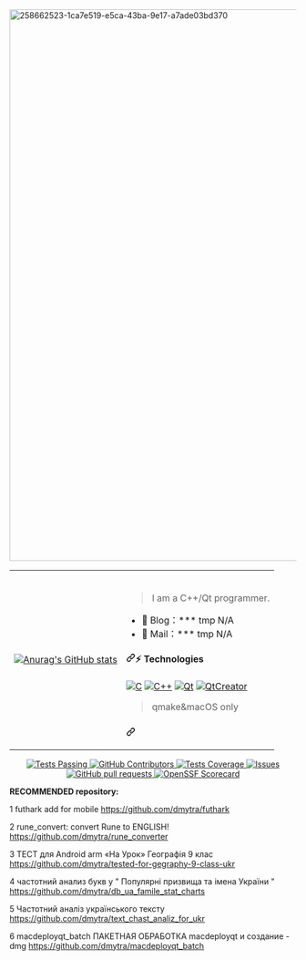 <img width="968" alt="258662523-1ca7e519-e5ca-43ba-9e17-a7ade03bd370" src="https://github.com/dmytra/dmytra/assets/105235692/6878a4f0-b2ec-4295-a217-f4326f9b6923">
<table style="border:hidden;"><tr><td> 
  
  [![Anurag's GitHub stats](https://github-readme-stats.vercel.app/api?username=dmytra)](https://github.com/dmytra/github-readme-stats)
  
</td><td>
<br>
  
<blockquote>
<p dir="auto">I am a C++/Qt programmer.</p>
</blockquote>
<ul dir="auto">
<li>🏡 Blog：*** tmp N/A</li>
<li>💬 Mail：*** tmp N/A</li>
</ul>
<h4 dir="auto"><a id="user-content--technologies" class="anchor" aria-hidden="true" tabindex="-1" href="#-technologies"><svg class="octicon octicon-link" viewBox="0 0 16 16" version="1.1" width="16" height="16" aria-hidden="true"><path d="m7.775 3.275 1.25-1.25a3.5 3.5 0 1 1 4.95 4.95l-2.5 2.5a3.5 3.5 0 0 1-4.95 0 .751.751 0 0 1 .018-1.042.751.751 0 0 1 1.042-.018 1.998 1.998 0 0 0 2.83 0l2.5-2.5a2.002 2.002 0 0 0-2.83-2.83l-1.25 1.25a.751.751 0 0 1-1.042-.018.751.751 0 0 1-.018-1.042Zm-4.69 9.64a1.998 1.998 0 0 0 2.83 0l1.25-1.25a.751.751 0 0 1 1.042.018.751.751 0 0 1 .018 1.042l-1.25 1.25a3.5 3.5 0 1 1-4.95-4.95l2.5-2.5a3.5 3.5 0 0 1 4.95 0 .751.751 0 0 1-.018 1.042.751.751 0 0 1-1.042.018 1.998 1.998 0 0 0-2.83 0l-2.5 2.5a1.998 1.998 0 0 0 0 2.83Z"></path></svg></a>⚡ Technologies</h4>
<p dir="auto"><a target="_blank" rel="noopener noreferrer nofollow" href="https://camo.githubusercontent.com/0c25d031e8ab6571b320b71288b59bd99adb684061c99c89b8604ecdc637a7cc/68747470733a2f2f696d672e736869656c64732e696f2f62616467652f432d3234323932653f7374796c653d666c61742d737175617265266c6f676f3d63266c6162656c436f6c6f723d32343239326526636f6c6f723d343734643536"><img src="https://camo.githubusercontent.com/0c25d031e8ab6571b320b71288b59bd99adb684061c99c89b8604ecdc637a7cc/68747470733a2f2f696d672e736869656c64732e696f2f62616467652f432d3234323932653f7374796c653d666c61742d737175617265266c6f676f3d63266c6162656c436f6c6f723d32343239326526636f6c6f723d343734643536" alt="C" data-canonical-src="https://img.shields.io/badge/C-24292e?style=flat-square&amp;logo=c&amp;labelColor=24292e&amp;color=474d56" style="max-width: 100%;"></a> 
<a target="_blank" rel="noopener noreferrer nofollow" href="https://camo.githubusercontent.com/eb1f3226eb179a13762955eb0cda44731cd02d6bdf50889bcc0f788280e60f5e/68747470733a2f2f696d672e736869656c64732e696f2f62616467652f432b2b2d3234323932653f7374796c653d666c61742d737175617265266c6f676f3d63253242253242266c6162656c436f6c6f723d32343239326526636f6c6f723d343734643536"><img src="https://camo.githubusercontent.com/eb1f3226eb179a13762955eb0cda44731cd02d6bdf50889bcc0f788280e60f5e/68747470733a2f2f696d672e736869656c64732e696f2f62616467652f432b2b2d3234323932653f7374796c653d666c61742d737175617265266c6f676f3d63253242253242266c6162656c436f6c6f723d32343239326526636f6c6f723d343734643536" alt="C++" data-canonical-src="https://img.shields.io/badge/C++-24292e?style=flat-square&amp;logo=c%2B%2B&amp;labelColor=24292e&amp;color=474d56" style="max-width: 100%;"></a> 
<a target="_blank" rel="noopener noreferrer nofollow" href="https://camo.githubusercontent.com/f96200ad977192e8ecb2a78661e120180498c17a6340bdc52d9296c1150d357a/68747470733a2f2f696d672e736869656c64732e696f2f62616467652f51742d3234323932653f7374796c653d666c61742d737175617265266c6f676f3d5174266c6162656c436f6c6f723d32343239326526636f6c6f723d343734643536"><img src="https://camo.githubusercontent.com/f96200ad977192e8ecb2a78661e120180498c17a6340bdc52d9296c1150d357a/68747470733a2f2f696d672e736869656c64732e696f2f62616467652f51742d3234323932653f7374796c653d666c61742d737175617265266c6f676f3d5174266c6162656c436f6c6f723d32343239326526636f6c6f723d343734643536" alt="Qt" data-canonical-src="https://img.shields.io/badge/Qt-24292e?style=flat-square&amp;logo=Qt&amp;labelColor=24292e&amp;color=474d56" style="max-width: 100%;"></a> 
<a target="_blank" rel="noopener noreferrer nofollow" href="https://camo.githubusercontent.com/da99e251c6d93bd8267f6ad416657ec8939025b8351431816237534f60fcf88b/68747470733a2f2f696d672e736869656c64732e696f2f62616467652f517443726561746f722d3234323932653f7374796c653d666c61742d737175617265266c6f676f3d5174"><img src="https://camo.githubusercontent.com/da99e251c6d93bd8267f6ad416657ec8939025b8351431816237534f60fcf88b/68747470733a2f2f696d672e736869656c64732e696f2f62616467652f517443726561746f722d3234323932653f7374796c653d666c61742d737175617265266c6f676f3d5174" alt="QtCreator" data-canonical-src="https://img.shields.io/badge/QtCreator-24292e?style=flat-square&amp;logo=Qt" style="max-width: 100%;"></a>
  <blockquote>
<p dir="auto">qmake&macOS only</p>
</blockquote>
</p>
<h3 dir="auto"><a id="user-content--------------" class="anchor" aria-hidden="true" tabindex="-1" href="#-------------"><svg class="octicon octicon-link" viewBox="0 0 16 16" version="1.1" width="16" height="16" aria-hidden="true"><path d="m7.775 3.275 1.25-1.25a3.5 3.5 0 1 1 4.95 4.95l-2.5 2.5a3.5 3.5 0 0 1-4.95 0 .751.751 0 0 1 .018-1.042.751.751 0 0 1 1.042-.018 1.998 1.998 0 0 0 2.83 0l2.5-2.5a2.002 2.002 0 0 0-2.83-2.83l-1.25 1.25a.751.751 0 0 1-1.042-.018.751.751 0 0 1-.018-1.042Zm-4.69 9.64a1.998 1.998 0 0 0 2.83 0l1.25-1.25a.751.751 0 0 1 1.042.018.751.751 0 0 1 .018 1.042l-1.25 1.25a3.5 3.5 0 1 1-4.95-4.95l2.5-2.5a3.5 3.5 0 0 1 4.95 0 .751.751 0 0 1-.018 1.042.751.751 0 0 1-1.042.018 1.998 1.998 0 0 0-2.83 0l-2.5 2.5a1.998 1.998 0 0 0 0 2.83Z"></path></svg></a>
</td></tr></table>

  <p align="center">
    <a href="https://github.com/anuraghazra/github-readme-stats/actions">
      <img alt="Tests Passing" src="https://github.com/anuraghazra/github-readme-stats/workflows/Test/badge.svg" />
    </a>
    <a href="https://github.com/anuraghazra/github-readme-stats/graphs/contributors">
      <img alt="GitHub Contributors" src="https://img.shields.io/github/contributors/anuraghazra/github-readme-stats" />
    </a>
    <a href="https://codecov.io/gh/anuraghazra/github-readme-stats">
      <img alt="Tests Coverage" src="https://codecov.io/gh/anuraghazra/github-readme-stats/branch/master/graph/badge.svg" />
    </a>
    <a href="https://github.com/anuraghazra/github-readme-stats/issues">
      <img alt="Issues" src="https://img.shields.io/github/issues/anuraghazra/github-readme-stats?color=0088ff" />
    </a>
    <a href="https://github.com/anuraghazra/github-readme-stats/pulls">
      <img alt="GitHub pull requests" src="https://img.shields.io/github/issues-pr/anuraghazra/github-readme-stats?color=0088ff" />
    </a>
    <a href="https://securityscorecards.dev/viewer/?uri=github.com/anuraghazra/github-readme-stats">
      <img alt="OpenSSF Scorecard" src="https://api.securityscorecards.dev/projects/github.com/anuraghazra/github-readme-stats/badge" />
    </a>

**RECOMMENDED repository:**

1 futhark add for mobile https://github.com/dmytra/futhark

2 rune_convert: convert Rune to ENGLISH! https://github.com/dmytra/rune_converter

3 ТЕСТ для Android arm «На Урок» Географія 9 клас https://github.com/dmytra/tested-for-gegraphy-9-class-ukr

4 частотний анализ букв у " Популярні призвища та імена України " https://github.com/dmytra/db_ua_famile_stat_charts

5 Частотний аналіз українського тексту https://github.com/dmytra/text_chast_analiz_for_ukr

6 macdeployqt_batch ПАКЕТНАЯ ОБРАБОТКА macdeployqt и создание -dmg https://github.com/dmytra/macdeployqt_batch

